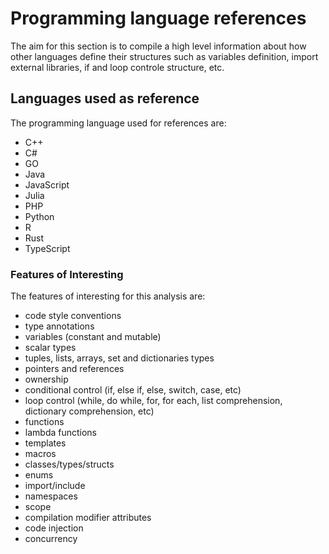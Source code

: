 # Programming language references

The aim for this section is to compile a high level information about how other
languages define their structures such as variables definition, import external
libraries, if and loop controle structure, etc.


## Languages used as reference

The programming language used for references are:

- C++
- C#
- GO
- Java
- JavaScript
- Julia
- PHP
- Python
- R
- Rust
- TypeScript

### Features of Interesting

The features of interesting for this analysis are:

- code style conventions
- type annotations
- variables (constant and mutable)
- scalar types
- tuples, lists, arrays, set and dictionaries types
- pointers and references
- ownership
- conditional control (if, else if, else, switch, case, etc)
- loop control (while, do while, for, for each, list comprehension, dictionary comprehension, etc)
- functions
- lambda functions
- templates
- macros
- classes/types/structs
- enums
- import/include
- namespaces
- scope
- compilation modifier attributes
- code injection
- concurrency
